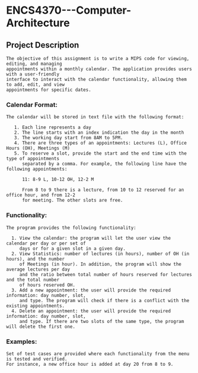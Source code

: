 # ENCS4370---Computer-Architecture
## Project Description

    The objective of this assignment is to write a MIPS code for viewing, editing, and managing 
    appointments within a monthly calendar. The application provides users with a user-friendly 
    interface to interact with the calendar functionality, allowing them to add, edit, and view 
    appointments for specific dates.
 
### Calendar Format:

    The calendar will be stored in text file with the following format:
    
       1. Each line represents a day 
       2. The line starts with an index indication the day in the month 
       3. The working day start from 8AM to 5PM. 
       4. There are three types of an appointments: Lectures (L), Office Hours (OH), Meetings (M) 
       5. To reserve a slot, provide the start and the end time with the type of appointments 
          separated by a comma. For example, the following line have the following appointments:
          
          11: 8-9 L, 10-12 OH, 12-2 M 
          
          From 8 to 9 there is a lecture, from 10 to 12 reserved for an office hour, and from 12-2 
          for meeting. The other slots are free. 

### Functionality:

    The program provides the following functionality: 
    
      1. View the calendar: the program will let the user view the calendar per day or per set of 
         days or for a given slot in a given day. 
      2. View Statistics: number of lectures (in hours), number of OH (in hours), and the number
         of Meetings (in hour). In addition, the program will show the average lectures per day 
         and the ratio between total number of hours reserved for lectures and the total number 
         of hours reserved OH. 
      3. Add a new appointment: the user will provide the required information: day number, slot, 
         and type. The program will check if there is a conflict with the existing appointments.  
      4. Delete an appointment: the user will provide the required information: day number, slot, 
         and type. If there are two slots of the same type, the program will delete the first one.

### Examples:

    Set of test cases are provided where each functionality from the menu is tested and verified. 
    For instance, a new office hour is added at day 20 from 8 to 9. 
